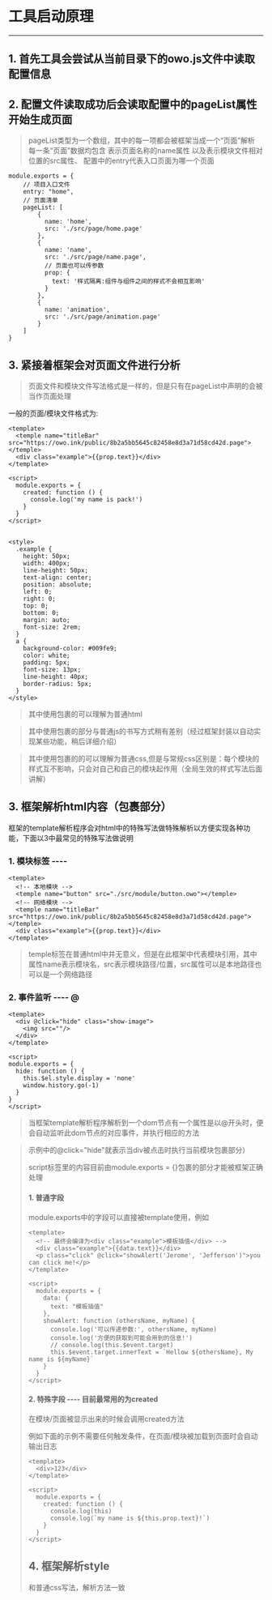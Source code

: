 # 工具启动原理

------

## 1. 首先工具会尝试从当前目录下的owo.js文件中读取配置信息


## 2. 配置文件读取成功后会读取配置中的pageList属性开始生成页面
> pageList类型为一个数组，其中的每一项都会被框架当成一个“页面”解析
> 每一条“页面”数据均包含 表示页面名称的name属性 以及表示模块文件相对位置的src属性、
> 配置中的entry代表入口页面为哪一个页面

```
module.exports = {
    // 项目入口文件
    entry: "home",
    // 页面清单
    pageList: [
        {
          name: 'home',
          src: './src/page/home.page'
        },
        {
          name: 'name',
          src: './src/page/name.page',
          // 页面也可以传参数
          prop: {
            text: '样式隔离:组件与组件之间的样式不会相互影响'
          }
        },
        {
          name: 'animation',
          src: './src/page/animation.page'
        }
    ]
}
```

## 3. 紧接着框架会对页面文件进行分析
> 页面文件和模块文件写法格式是一样的，但是只有在pageList中声明的会被当作页面处理

一般的页面/模块文件格式为:

```
<template>
  <temple name="titleBar" src="https://owo.ink/public/8b2a5bb5645c82458e8d3a71d58cd42d.page"></temple>
  <div class="example">{{prop.text}}</div>
</template>

<script>
  module.exports = {
    created: function () {
      console.log('my name is pack!')
    }
  }
</script>


<style>
  .example {
    height: 50px;
    width: 400px;
    line-height: 50px;
    text-align: center;
    position: absolute;
    left: 0;
    right: 0;
    top: 0;
    bottom: 0;
    margin: auto;
    font-size: 2rem;
  }
  a {
    background-color: #009fe9;
    color: white;
    padding: 5px;
    font-size: 13px;
    line-height: 40px;
    border-radius: 5px;
  }
</style>
```

> 其中使用<template></template>包裹的可以理解为普通html

> 其中使用<script></script>包裹的部分与普通js的书写方式稍有差别（经过框架封装以自动实现某些功能，稍后详细介绍）

> 其中使用<style></style>包裹的的可以理解为普通css,但是与常规css区别是：每个模块的样式互不影响，只会对自己和自己的模块起作用（全局生效的样式写法后面讲解）

## 3. 框架解析html内容（<template></template>包裹部分）
框架的template解析程序会对html中的特殊写法做特殊解析以方便实现各种功能，下面以3中最常见的特殊写法做说明

### 1. 模块标签 ---- <temple></temple>
```
<template>
  <!-- 本地模块 -->
  <temple name="button" src="./src/module/button.owo"></temple>
  <!-- 网络模块 -->
  <temple name="titleBar" src="https://owo.ink/public/8b2a5bb5645c82458e8d3a71d58cd42d.page"></temple>
  <div class="example">{{prop.text}}</div>
</template>
```

> temple标签在普通html中并无意义，但是在此框架中代表模块引用，其中属性name表示模块名，src表示模块路径/位置，src属性可以是本地路径也可以是一个网络路径

### 2. 事件监听 ---- @

```
<template>
  <div @click="hide" class="show-image">
    <img src=""/>
  </div>
</template>

<script>
module.exports = {
  hide: function () {
    this.$el.style.display = 'none'
    window.history.go(-1)
  }
}
</script>

```

> 当框架template解析程序解析到一个dom节点有一个属性是以@开头时，便会自动监听此dom节点的对应事件，并执行相应的方法

> 示例中的@click="hide"就表示当div被点击时执行当前模块<script>中的hide方法 （如果方法在模块<script>中不存在则尝试调用全局方法）

### 3. 资源调用 ---- @&资源文件名&
```
<template>
  <div class="show-image">
    <img src="@&test.png&"/>
  </div>
</template>
```
> 如示例所示 img标签的地址在框架中可以写成 @&资源文件名& 的形式，使用者不需要考虑资源文件相对与页面的位置，只需要将文件放置在资源目录中(owo.js中配置)，框架会自动对资源做优化处理并替换标签为真实路径

## 3. 框架解析script内容（<script></script>包裹部分）

script标签里的内容目前由module.exports = {}包裹的部分才能被框架正确处理

#### 1. 普通字段
module.exports中的字段可以直接被template使用，例如
```
<template>
  <!-- 最终会编译为<div class="example">模板插值</div> -->
  <div class="example">{{data.text}}</div>
  <p class="click" @click="showAlert('Jerome', 'Jefferson')">you can click me!</p>
</template>

<script>
  module.exports = {
    data: {
      text: "模板插值"
    },
    showAlert: function (othersName, myName) {
      console.log('可以传递参数:', othersName, myName)
      console.log('方便的获取到可能会用到的信息!')
      // console.log(this.$event.target)
      this.$event.target.innerText = `Hellow ${othersName}, My name is ${myName}`
    }
  }
</script>
```

#### 2. 特殊字段 ---- 目前最常用的为created

在模块/页面被显示出来的时候会调用created方法

例如下面的示例不需要任何触发条件，在页面/模块被加载到页面时会自动输出日志

```
<template>
  <div>123</div>
</template>

<script>
  module.exports = {
    created: function () {
      console.log(this)
      console.log(`my name is ${this.prop.text}!`) 
    }
  }
</script>
```

## 4. 框架解析style

和普通css写法，解析方法一致